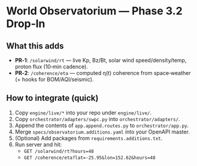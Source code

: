 
# World Observatorium — Phase 3.2 Drop‑In

## What this adds
- **PR‑1**: `/solarwind/rt` — live Kp, Bz/Bt, solar wind speed/density/temp, proton flux (10‑min cadence).
- **PR‑2**: `/coherence/eta` — computed η(t) coherence from space‑weather (+ hooks for BOM/AQI/seismic).

## How to integrate (quick)
1. Copy `engine/live/*` into your repo under `engine/live/`.
2. Copy `orchestrator/adapters/swpc.py` into `orchestrator/adapters/`.
3. Append the contents of `app.append.routes.py` to `orchestrator/app.py`.
4. Merge `specs/observatorium.additions.yaml` into your OpenAPI master.
5. (Optional) Add packages from `requirements.additions.txt`.
6. Run server and hit:
   - `GET /solarwind/rt?hours=48`
   - `GET /coherence/eta?lat=-25.95&lon=152.62&hours=48`
